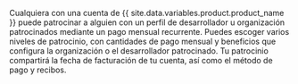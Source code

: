 Cualquiera con una cuenta de {{ site.data.variables.product.product_name }} puede patrocinar a alguien con un perfil de desarrollador u organización patrocinados mediante un pago mensual recurrente. Puedes escoger varios niveles de patrocinio, con cantidades de pago mensual y beneficios que configura la organización o el desarrollador patrocinado. Tu patrocinio compartirá la fecha de facturación de tu cuenta, así como el método de pago y recibos.
